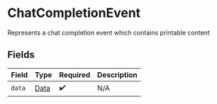 # ChatCompletionEvent

Represents a chat completion event which contains printable content


## Fields

| Field                               | Type                                | Required                            | Description                         |
| ----------------------------------- | ----------------------------------- | ----------------------------------- | ----------------------------------- |
| `data`                              | [Data](../../models/shared/Data.md) | :heavy_check_mark:                  | N/A                                 |